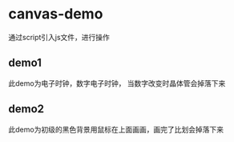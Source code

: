 # canvas-demo
通过script引入js文件，进行操作

## demo1

此demo为电子时钟，数字电子时钟， 当数字改变时晶体管会掉落下来

## demo2

此demo为初级的黑色背景用鼠标在上面画画，画完了比划会掉落下来
